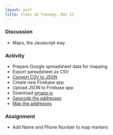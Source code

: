 ```yaml
---
layout: post
title: Class 16 Tuesday, Mar 13
---
```


### Discussion

* Maps, the Javascript way

### Activity

* Prepare Google spreadsheet data for mapping
* Export spreadsheet as CSV
* [Convert CSV to JSON](http://www.convertcsv.com/csv-to-json.htm)
* Create new Firebase app
* Upload JSON to Firebase app
* Download [gmaps.js](http://assignments-rwisner.c9users.io/js/gmaps.js)
* [Geocode the addresses](http://assignments-rwisner.c9users.io/geocode.html)
* [Map the addresses](http://assignments-rwisner.c9users.io/mapall.html)

### Assignment

* Add Name and Phone Number to map markers
